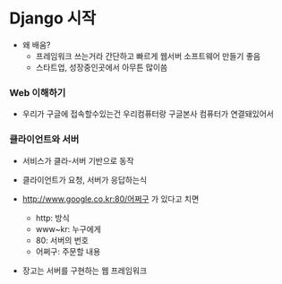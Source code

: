 # Django 시작

- 왜 배움?
  - 프레임워크 쓰는거라 간단하고 빠르게 웹서버 소프트웨어 만들기 좋음
  - 스타트업, 성장중인곳에서 아무튼 많이씀



### Web 이해하기

- 우리가 구글에 접속할수있는건 우리컴퓨터랑 구글본사 컴퓨터가 연결돼있어서



### 클라이언트와 서버

- 서비스가 클라-서버 기반으로 동작
- 클라이언트가 요청, 서버가 응답하는식

- http://www.google.co.kr:80/어쩌구 가 있다고 치면
  - http: 방식
  - www~kr: 누구에게
  - 80: 서버의 번호
  - 어쩌구: 주문할 내용



- 장고는 서버를 구현하는 웹 프레임워크
